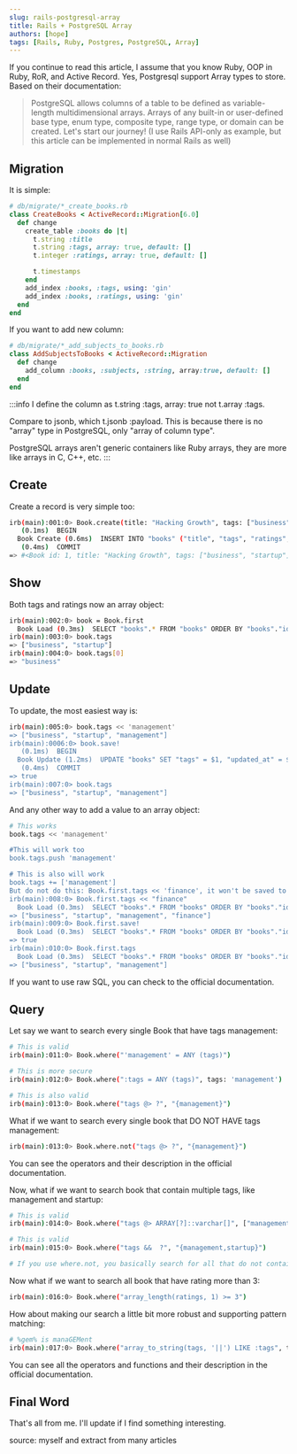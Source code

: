 ```yaml
---
slug: rails-postgresql-array
title: Rails + PostgreSQL Array
authors: [hope]
tags: [Rails, Ruby, Postgres, PostgreSQL, Array]
---
```


If you continue to read this article, I assume that you know Ruby, OOP in Ruby, RoR, and Active Record. Yes, Postgresql support Array types to store. Based on their documentation:

> PostgreSQL allows columns of a table to be defined as variable-length multidimensional arrays. Arrays of any built-in or user-defined base type, enum type, composite type, range type, or domain can be created. Let's start our journey! (I use Rails API-only as example, but this article can be implemented in normal Rails as well)

<!-- truncate -->

## Migration

It is simple:

```ruby
# db/migrate/*_create_books.rb
class CreateBooks < ActiveRecord::Migration[6.0]
  def change
    create_table :books do |t|
      t.string :title
      t.string :tags, array: true, default: []
      t.integer :ratings, array: true, default: []

      t.timestamps
    end
    add_index :books, :tags, using: 'gin'
    add_index :books, :ratings, using: 'gin'
  end
end
```

If you want to add new column:

```ruby
# db/migrate/*_add_subjects_to_books.rb
class AddSubjectsToBooks < ActiveRecord::Migration
  def change
    add_column :books, :subjects, :string, array:true, default: []
  end
end
```

:::info I define the column as t.string :tags, array: true not t.array :tags.

Compare to jsonb, which t.jsonb :payload. This is because there is no "array" type in PostgreSQL, only "array of column type".

PostgreSQL arrays aren't generic containers like Ruby arrays, they are more like arrays in C, C++, etc. :::

## Create

Create a record is very simple too:

```bash
irb(main):001:0> Book.create(title: "Hacking Growth", tags: ["business", "startup"], ratings: [4, 5])
   (0.1ms)  BEGIN
  Book Create (0.6ms)  INSERT INTO "books" ("title", "tags", "ratings", "created_at", "updated_at") VALUES ($1, $2, $3, $4, $5) RETURNING "id"  [["title", "Hacking Growth"], ["tags", "{business,startup}"], ["ratings", "{4,5}"], ["created_at", "2020-06-29 08:48:42.440895"], ["updated_at", "2020-06-29 08:48:42.440895"]]
   (0.4ms)  COMMIT
=> #<Book id: 1, title: "Hacking Growth", tags: ["business", "startup"], ratings: [4, 5], created_at: "2020-06-29 08:48:42", updated_at: "2020-06-29 08:48:42">
```

## Show

Both tags and ratings now an array object:

```bash
irb(main):002:0> book = Book.first
  Book Load (0.3ms)  SELECT "books".* FROM "books" ORDER BY "books"."id" ASC LIMIT $1  [["LIMIT", 1]]
irb(main):003:0> book.tags
=> ["business", "startup"]
irb(main):004:0> book.tags[0]
=> "business"
```

## Update

To update, the most easiest way is:

```bash
irb(main):005:0> book.tags << 'management'
=> ["business", "startup", "management"]
irb(main):0006:0> book.save!
   (0.1ms)  BEGIN
  Book Update (1.2ms)  UPDATE "books" SET "tags" = $1, "updated_at" = $2 WHERE "books"."id" = $3  [["tags", "{business,startup,management}"], ["updated_at", "2020-06-29 08:54:36.731328"], ["id", 1]]
   (0.4ms)  COMMIT
=> true
irb(main):007:0> book.tags
=> ["business", "startup", "management"]
```

And any other way to add a value to an array object:

```bash
# This works
book.tags << 'management'

#This will work too
book.tags.push 'management'

# This is also will work
book.tags += ['management']
But do not do this: Book.first.tags << 'finance', it won't be saved to the database. Prove:
irb(main):008:0> Book.first.tags << "finance"
  Book Load (0.3ms)  SELECT "books".* FROM "books" ORDER BY "books"."id" ASC LIMIT $1  [["LIMIT", 1]]
=> ["business", "startup", "management", "finance"]
irb(main):009:0> Book.first.save!
  Book Load (0.3ms)  SELECT "books".* FROM "books" ORDER BY "books"."id" ASC LIMIT $1  [["LIMIT", 1]]
=> true
irb(main):010:0> Book.first.tags
  Book Load (0.3ms)  SELECT "books".* FROM "books" ORDER BY "books"."id" ASC LIMIT $1  [["LIMIT", 1]]
=> ["business", "startup", "management"]
```

If you want to use raw SQL, you can check to the official documentation.

## Query

Let say we want to search every single Book that have tags management:

```bash
# This is valid
irb(main):011:0> Book.where("'management' = ANY (tags)")

# This is more secure
irb(main):012:0> Book.where(":tags = ANY (tags)", tags: 'management')

# This is also valid
irb(main):013:0> Book.where("tags @> ?", "{management}")
```

What if we want to search every single book that DO NOT HAVE tags management:

```bash
irb(main):013:0> Book.where.not("tags @> ?", "{management}")
```

You can see the operators and their description in the official documentation.

Now, what if we want to search book that contain multiple tags, like management and startup:

```bash
# This is valid
irb(main):014:0> Book.where("tags @> ARRAY[?]::varchar[]", ["management", "startup"])

# This is valid
irb(main):015:0> Book.where("tags &&  ?", "{management,startup}")

# If you use where.not, you basically search for all that do not contain the parameter given.
```

Now what if we want to search all book that have rating more than 3:

```bash
irb(main):016:0> Book.where("array_length(ratings, 1) >= 3")
```

How about making our search a little bit more robust and supporting pattern matching:

```bash
# %gem% is manaGEMent
irb(main):017:0> Book.where("array_to_string(tags, '||') LIKE :tags", tags: "%gem%")
```

You can see all the operators and functions and their description in the official documentation.

## Final Word

That's all from me. I'll update if I find something interesting.

source: myself and extract from many articles
